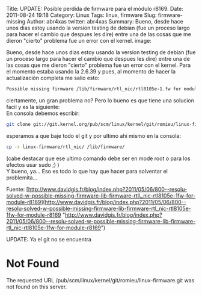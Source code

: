 Title: UPDATE: Posible perdida de firmware para el módulo r8169.
Date: 2011-08-24 19:18
Category: Linux
Tags: linux, firmware
Slug: firmware-missing
Author: abr4xas
twitter: abr4xas
Summary: Bueno, desde hace unos dias estoy usando la version testing de debian (fue un
proceso largo para hacer el cambio que despues les dire) entre una de
las cosas que me dieron "cierto" problema fue un error con el kernel.
image: 

Bueno, desde hace unos dias estoy usando la version testing de debian (fue un
proceso largo para hacer el cambio que despues les dire) entre una de
las cosas que me dieron "cierto" problema fue un error con el kernel.
Para el momento estaba usando la 2.6.39 y pues, al momento de hacer la
actualización completa me salio esto:

```bash
Possible missing firmware /lib/firmware/rtl_nic/rtl8105e-1.fw for module r8169 with 2.6.39 kernel
```

ciertamente, un gran problema no? Pero lo bueno es que tiene una
solucion facil y es la siguiente:  
En consola debemos escribir:  

```bash
git clone git://git.kernel.org/pub/scm/linux/kernel/git/romieu/linux-firmware.git
```
esperamos a que baje todo el git y por ultimo ahi mismo en la consola:  
```bash
cp -r linux-firmware/rtl_nic/ /lib/firmware/
```
(cabe destacar que ese ultimo comando debe ser en mode root o para los
efectos usar sudo ;) )  
Y bueno, ya... Eso es todo lo que hay que hacer para solventar el
problemita...

Fuente:
[http://www.davidgis.fr/blog/index.php?2011/05/06/800--resolu-solved-w-possible-missing-firmware-lib-firmware-rtl\_nic-rtl8105e-1fw-for-module-r8169](http://www.davidgis.fr/blog/index.php?2011/05/06/800--resolu-solved-w-possible-missing-firmware-lib-firmware-rtl_nic-rtl8105e-1fw-for-module-r8169 "http://www.davidgis.fr/blog/index.php?2011/05/06/800--resolu-solved-w-possible-missing-firmware-lib-firmware-rtl_nic-rtl8105e-1fw-for-module-r8169")


UPDATE: Ya el git no se encuentra

Not Found
=========

The requested URL /pub/scm/linux/kernel/git/romieu/linux-firmware.git
was not found on this server.
